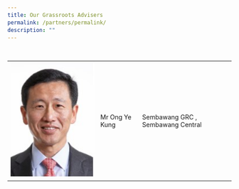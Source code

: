 ```yaml
---
title: Our Grassroots Advisers
permalink: /partners/permalink/
description: ""
---
```

<table> 
<tr> 
<td><img src="/images/Mr Ong Ye Kung.jpg" alt="How Koon Jauw" style="width:300px;"/></td> 
<td>Mr Ong Ye Kung </td>
<td>Sembawang GRC , Sembawang Central</td>
 </tr>